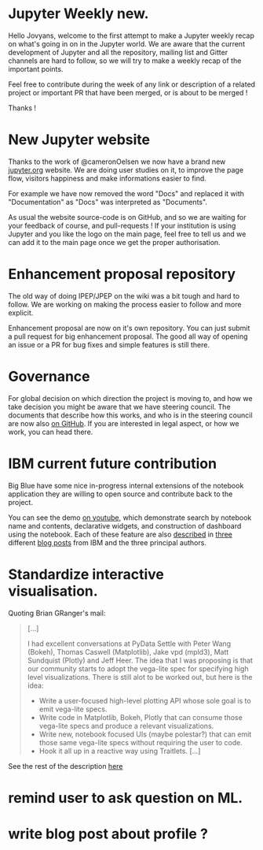# Jupyter Weekly new. 

Hello Jovyans, welcome to the first attempt to make a Jupyter weekly recap on
what's going in on in the Jupyter world. We are aware that the current
development of Jupyter and all the repository, mailing list and Gitter channels
are hard to follow, so we will try to make a weekly recap of the important
points. 

Feel free to contribute during the week of any link or description of a related
project or important PR that have been merged, or is about to be merged !

Thanks !


# New Jupyter website

Thanks to the work of @cameronOelsen we now have a brand new
[jupyter.org](https://jupyter.org) website. We are doing user studies on it, to
improve the page flow, visitors happiness and make informations easier to find. 

For example we have now removed the word "Docs" and replaced it with "Documentation"
as "Docs" was interpreted as "Documents".

As usual the website source-code is on GitHub, and so we are waiting for your
feedback of course, and pull-requests !  If your institution is using Jupyter
and you like the logo on the main page, feel free to tell us and we can add it
to the main page once we get the proper authorisation. 


# Enhancement proposal repository

The old way of doing IPEP/JPEP on the wiki was a bit tough and hard to follow. 
We are working on making the process easier to follow and more explicit. 

Enhancement proposal are now on it's own repository.  You can just submit a
pull request for big enhancement proposal. The good all way of opening an issue or
a PR for bug fixes and simple features is still there. 

# Governance

For global decision on which direction the project is moving to, and how we
take decision you might be aware that we have steering council. The documents
that describe how this works, and who is in the steering council are now also
[on GitHub](https://github.com/jupyter/governance). If you are interested in
legal aspect, or how we work, you can head there. 



# IBM current future contribution

Big Blue have some nice in-progress internal extensions of the notebook
application they are willing to open source and contribute back to the project. 

You can see the demo [on youtube](https://youtu.be/SJiezXPhVv8), which
demonstrate search by notebook name and contents, declarative widgets, and
construction of dashboard using the notebook. Each of these feature are also
[described][1] in [three][3] different [blog posts][2] from IBM and the three
principal authors. 


# Standardize interactive visualisation.

Quoting Brian GRanger's mail:

> [...]
> 
> I had excellent conversations at PyData Settle with Peter Wang 
> (Bokeh), Thomas Caswell (Matplotlib), Jake vpd (mpld3), Matt Sundquist 
> (Plotly) and Jeff Heer. The idea that I was proposing is that our 
> community starts to adopt the vega-lite spec for specifying high level 
> visualizations. There is still alot to be worked out, but here is the 
> idea: 
> 
> * Write a user-focused high-level plotting API whose sole goal is to 
> emit vega-lite specs. 
> * Write code in Matplotlib, Bokeh, Plotly that can consume those 
> vega-lite specs and produce a relevant visualizations. 
> * Write new, notebook focused UIs (maybe polestar?) that can emit 
> those same vega-lite specs without requiring the user to code. 
> * Hook it all up in a reactive way using Traitlets. 
> [...]

See the rest of the description
[here](https://groups.google.com/forum/#!msg/jupyter/aPdC9zRMzXY/YlIzKX2vAQAJ)


# remind user to ask question on ML.

# write blog post about profile ?



[1]: http://blog.ibmjstart.net/2015/08/20/jupyter-notebooks-content-management-contributions/
[2]: http://blog.ibmjstart.net/2015/08/21/declarative-widget-system-for-jupyter-notebooks/
[3]: http://blog.ibmjstart.net/2015/08/22/dynamic-dashboards-from-jupyter-notebooks/




